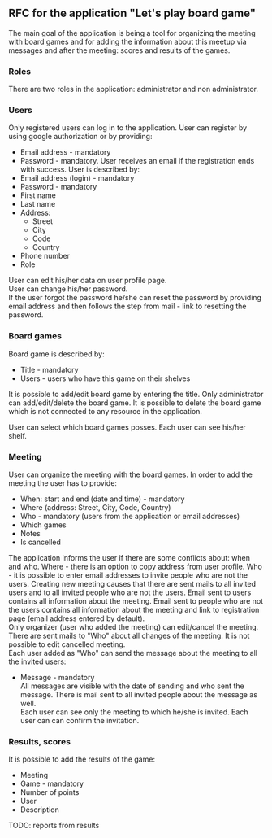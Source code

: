 ## RFC for the application "Let's play board game"
The main goal of the application is being a tool for organizing the meeting with board games and for adding the information about this meetup via messages and after the meeting: scores and results of the games.

### Roles
There are two roles in the application: administrator and non administrator.

### Users
Only registered users can log in to the application. User can register by using google authorization or by providing:
* Email address - mandatory
* Password - mandatory.
User receives an email if the registration ends with success.
User is described by:
* Email address (login) - mandatory
* Password - mandatory
* First name
* Last name
* Address:
  * Street
  * City
  * Code
  * Country
* Phone number
* Role

User can edit his/her data on user profile page.  
User can change his/her password.  
If the user forgot the password he/she can reset the password by providing email address and then follows the step from mail - link to resetting the password.

### Board games
Board game is described by:
* Title - mandatory
* Users - users who have this game on their shelves 

It is possible to add/edit board game by entering the title. Only administrator can add/edit/delete the board game. It is possible to delete the board game which is not connected to any resource in the application.

User can select which board games posses. Each user can see his/her shelf.

### Meeting
User can organize the meeting with the board games. In order to add the meeting the user has to provide:
* When: start and end (date and time) - mandatory
* Where (address: Street, City, Code, Country)
* Who - mandatory (users from the application or email addresses)
* Which games
* Notes
* Is cancelled

The application informs the user if there are some conflicts about: when and who.
Where - there is an option to copy address from user profile.
Who - it is possible to enter email addresses to invite people who are not the users.
Creating new meeting causes that there are sent mails to all invited users and to all invited people who are not the users. Email sent to users contains all information about the meeting. Email sent to people who are not the users contains all information about the meeting and link to registration page (email address entered by default).  
Only organizer (user who added the meeting) can edit/cancel the meeting. There are sent mails to "Who" about all changes of the meeting.
It is not possible to edit cancelled meeting.  
Each user added as "Who" can send the message about the meeting to all the invited users:
* Message - mandatory  
All messages are visible with the date of sending and who sent the message. There is mail sent to all invited people about the message as well.  
Each user can see only the meeting to which he/she is invited.
Each user can can confirm the invitation.

### Results, scores
It is possible to add the results of the game:
* Meeting
* Game - mandatory
* Number of points
* User
* Description

TODO: reports from results
